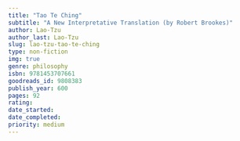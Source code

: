 ```yaml
---
title: "Tao Te Ching"
subtitle: "A New Interpretative Translation (by Robert Brookes)"
author: Lao-Tzu
author_last: Lao-Tzu
slug: lao-tzu-tao-te-ching
type: non-fiction
img: true
genre: philosophy
isbn: 9781453707661
goodreads_id: 9808383
publish_year: 600
pages: 92
rating: 
date_started:
date_completed:
priority: medium
---
```

